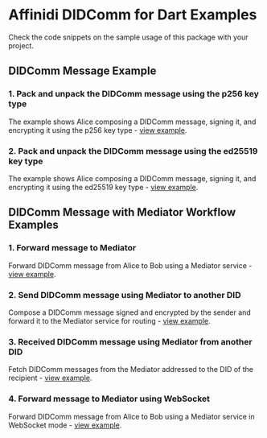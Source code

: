 # Affinidi DIDComm for Dart Examples

Check the code snippets on the sample usage of this package with your project.

## DIDComm Message Example

### 1. Pack and unpack the DIDComm message using the p256 key type

The example shows Alice composing a DIDComm message, signing it, and encrypting it using the p256 key type - [view example](https://github.com/affinidi/didcomm-dart/blob/main/example/didcomm_example.dart).

### 2. Pack and unpack the DIDComm message using the ed25519 key type

The example shows Alice composing a DIDComm message, signing it, and encrypting it using the ed25519 key type - [view example](https://github.com/affinidi/didcomm-dart/blob/main/example/didcomm_ed25519_example.dart).

## DIDComm Message with Mediator Workflow Examples

### 1. Forward message to Mediator

Forward DIDComm message from Alice to Bob using a Mediator service - [view example](https://github.com/affinidi/didcomm-dart/blob/main/example/didcomm_mediator_example.dart).

### 2. Send DIDComm message using Mediator to another DID

Compose a DIDComm message signed and encrypted by the sender and forward it to the Mediator service for routing - [view example](https://github.com/affinidi/didcomm-dart/blob/main/example/didcomm_mediator_sender_example.dart).

### 3. Received DIDComm message using Mediator from another DID

Fetch DIDComm messages from the Mediator addressed to the DID of the recipient - [view example](https://github.com/affinidi/didcomm-dart/blob/main/example/didcomm_mediator_receiver_example.dart).

### 4. Forward message to Mediator using WebSocket

Forward DIDComm message from Alice to Bob using a Mediator service in WebSocket mode - [view example](https://github.com/affinidi/didcomm-dart/blob/main/example/didcomm_mediator_web_sockets_example.dart).
